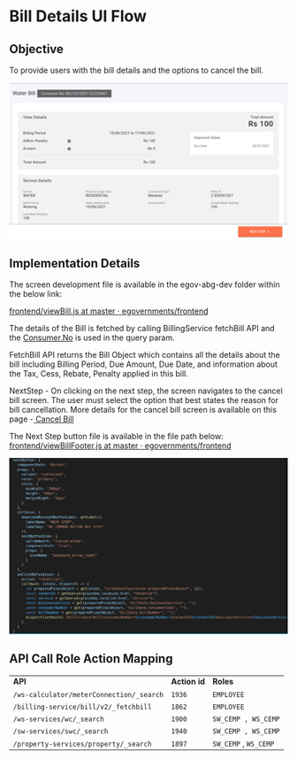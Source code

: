 # Bill Details UI Flow

## **Objective**

To provide users with the bill details and the options to cancel the bill.

![](<../../../../../.gitbook/assets/image (255).png>)

## **Implementation Details**

The screen development file is available in the egov-abg-dev folder within the below link:

[<img src="https://github.com/fluidicon.png" alt="" data-size="line">frontend/viewBill.js at master · egovernments/frontend](https://github.com/egovernments/frontend/blob/master/web/rainmaker/dev-packages/egov-abg-dev/src/ui-config/screens/specs/bills/viewBill.js)

The details of the Bill is fetched by calling BillingService fetchBill API and the [Consumer.No](http://consumer.no/) is used in the query param.

FetchBill API returns the Bill Object which contains all the details about the bill including Billing Period, Due Amount, Due Date, and information about the Tax, Cess, Rebate, Penalty applied in this bill.

NextStep - On clicking on the next step, the screen navigates to the cancel bill screen. The user must select the option that best states the reason for bill cancellation. More details for the cancel bill screen is available on this page -[ Cancel Bill](cancel-bill-ui-flow.md)

The Next Step button file is available in the file path below: [<img src="https://github.com/fluidicon.png" alt="" data-size="line">frontend/viewBillFooter.js at master · egovernments/frontend](https://github.com/egovernments/frontend/blob/master/web/rainmaker/dev-packages/egov-abg-dev/src/ui-config/screens/specs/bills/viewBillResource/viewBillFooter.js)

![](<../../../../../.gitbook/assets/image (239) (4).png>)

## **API Call Role Action Mapping**

|                                          |               |                       |
| ---------------------------------------- | ------------- | --------------------- |
| **API**                                  | **Action id** | **Roles**             |
| `/ws-calculator/meterConnection/_search` | `1936`        | `EMPLOYEE`            |
| `/billing-service/bill/v2/_fetchbill`    | `1862`        | `EMPLOYEE`            |
| `/ws-services/wc/_search`                | `1900`        | `SW_CEMP , WS_CEMP`   |
| `/sw-services/swc/_search`               | `1940`        | `SW_CEMP , WS_CEMP`   |
| `/property-services/property/_search`    | `1897`        | `SW_CEMP` , `WS_CEMP` |
